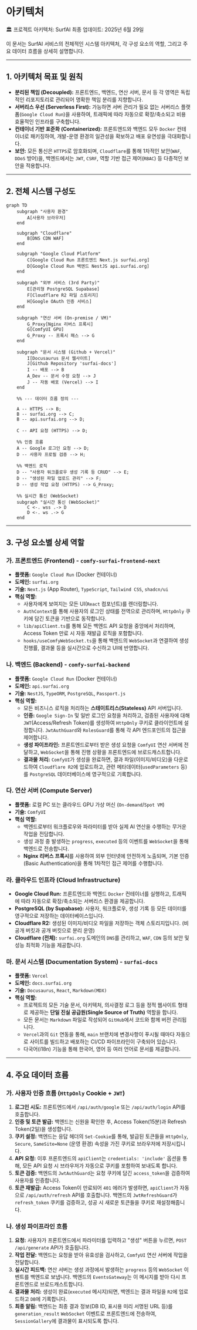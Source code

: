 # 아키텍처

🏛️ 프로젝트 아키텍처: SurfAI
최종 업데이트: 2025년 6월 29일

이 문서는 SurfAI 서비스의 전체적인 시스템 아키텍처, 각 구성 요소의 역할, 그리고 주요 데이터 흐름을 상세히 설명합니다.

---

## 1. 아키텍처 목표 및 원칙

-   **분리된 책임 (Decoupled):** 프론트엔드, 백엔드, 연산 서버, 문서 등 각 영역은 독립적인 리포지토리로 관리되어 명확한 책임 분리를 지향합니다.
-   **서버리스 우선 (Serverless First):** 가능하면 서버 관리가 필요 없는 서버리스 플랫폼(`Google Cloud Run`)을 사용하여, 트래픽에 따라 자동으로 확장/축소되고 비용 효율적인 인프라를 구축합니다.
-   **컨테이너 기반 표준화 (Containerized):** 프론트엔드와 백엔드 모두 `Docker` 컨테이너로 패키징하여, 개발-운영 환경의 일관성을 확보하고 배포 유연성을 극대화합니다.
-   **보안:** 모든 통신은 `HTTPS`로 암호화되며, `Cloudflare`를 통해 1차적인 보안(`WAF`, `DDoS` 방어)을, 백엔드에서는 `JWT`, `CSRF`, 역할 기반 접근 제어(`RBAC`) 등 다층적인 보안을 적용합니다.

---

## 2. 전체 시스템 구성도

```mermaid
graph TD
    subgraph "사용자 환경"
        A[사용자 브라우저]
    end

    subgraph "Cloudflare"
        B[DNS CDN WAF]
    end

    subgraph "Google Cloud Platform"
        C[Google Cloud Run 프론트엔드 Next.js surfai.org]
        D[Google Cloud Run 백엔드 NestJS api.surfai.org]
    end

    subgraph "외부 서비스 (3rd Party)"
        E[관리형 PostgreSQL Supabase]
        F[Cloudflare R2 파일 스토리지]
        H[Google OAuth 인증 서비스]
    end
    
    subgraph "연산 서버 (On-premise / VM)"
        G_Proxy[Nginx 리버스 프록시]
        G[ComfyUI GPU]
        G_Proxy -- 프록시 패스 --> G
    end

    subgraph "문서 시스템 (Github + Vercel)"
        I[Docusaurus 문서 웹사이트]
        J[Github Repository 'surfai-docs']
        I -- 배포 --> B
        A_Dev -- 문서 수정 요청 --> J
        J -- 자동 배포 (Vercel) --> I
    end

    %% --- 데이터 흐름 정의 ---

    A -- HTTPS --> B;
    B -- surfai.org --> C;
    B -- api.surfai.org --> D;
    
    C -- API 요청 (HTTPS) --> D;
    
    %% 인증 흐름
    A -- Google 로그인 요청 --> D;
    D -- 사용자 프로필 검증 --> H;

    %% 백엔드 로직
    D -- "사용자 워크플로우 생성 기록 등 CRUD" --> E;
    D -- "생성된 파일 업로드 관리" --> F;
    D -- 생성 작업 요청 (HTTPS) --> G_Proxy;
    
    %% 실시간 통신 (WebSocket)
    subgraph "실시간 통신 (WebSocket)"
        C <-. wss .-> D
        D <-. ws .-> G
    end
```

---

## 3. 구성 요소별 상세 역할

### 가. 프론트엔드 (Frontend) - `comfy-surfai-frontend-next`

-   **플랫폼:** `Google Cloud Run` (Docker 컨테이너)
-   **도메인:** `surfai.org`
-   **기술:** `Next.js` (App Router), `TypeScript`, `Tailwind CSS`, `shadcn/ui`
-   **핵심 역할:**
    -   사용자에게 보여지는 모든 UI(`React` 컴포넌트)를 렌더링합니다.
    -   `AuthContext`를 통해 사용자의 로그인 상태를 전역으로 관리하며, `HttpOnly` 쿠키에 담긴 토큰을 기반으로 동작합니다.
    -   `lib/apiClient.ts`를 통해 모든 백엔드 API 요청을 중앙에서 처리하며, Access Token 만료 시 자동 재발급 로직을 포함합니다.
    -   `hooks/useComfyWebSocket.ts`을 통해 백엔드의 `WebSocket`과 연결하여 생성 진행률, 결과물 등을 실시간으로 수신하고 UI에 반영합니다.

### 나. 백엔드 (Backend) - `comfy-surfai-backend`

-   **플랫폼:** `Google Cloud Run` (Docker 컨테이너)
-   **도메인:** `api.surfai.org`
-   **기술:** `NestJS`, `TypeORM`, `PostgreSQL`, `Passport.js`
-   **핵심 역할:**
    -   모든 비즈니스 로직을 처리하는 **스테이트리스(Stateless)** API 서버입니다.
    -   **인증:** `Google Sign-In` 및 일반 로그인 요청을 처리하고, 검증된 사용자에 대해 `JWT`(Access/Refresh Token)를 생성하여 `HttpOnly` 쿠키로 클라이언트에 설정합니다. `JwtAuthGuard`와 `RolesGuard`를 통해 각 API 엔드포인트의 접근을 제어합니다.
    -   **생성 파이프라인:** 프론트엔드로부터 받은 생성 요청을 `ComfyUI` 연산 서버에 전달하고, `WebSocket`을 통해 진행 상황을 프론트엔드에 브로드캐스트합니다.
    -   **결과물 처리:** `ComfyUI`가 생성을 완료하면, 결과 파일(이미지/비디오)을 다운로드하여 `Cloudflare R2`에 업로드하고, 관련 메타데이터(`usedParameters` 등)를 `PostgreSQL` 데이터베이스에 영구적으로 기록합니다.

### 다. 연산 서버 (Compute Server)

-   **플랫폼:** 로컬 PC 또는 클라우드 GPU 가상 머신 (`On-demand`/`Spot VM`)
-   **기술:** `ComfyUI`
-   **핵심 역할:**
    -   백엔드로부터 워크플로우와 파라미터를 받아 실제 AI 연산을 수행하는 무거운 작업을 전담합니다.
    -   생성 과정 중 발생하는 `progress`, `executed` 등의 이벤트를 `WebSocket`을 통해 백엔드로 전송합니다.
    -   **Nginx 리버스 프록시**를 사용하여 외부 인터넷에 안전하게 노출되며, 기본 인증(Basic Authentication)을 통해 1차적인 접근 제어를 수행합니다.

### 라. 클라우드 인프라 (Cloud Infrastructure)

-   **Google Cloud Run:** 프론트엔드와 백엔드 `Docker` 컨테이너를 실행하고, 트래픽에 따라 자동으로 확장/축소되는 서버리스 환경을 제공합니다.
-   **PostgreSQL (by Supabase):** 사용자, 워크플로우, 생성 기록 등 모든 데이터를 영구적으로 저장하는 데이터베이스입니다.
-   **Cloudflare R2:** 생성된 이미지/비디오 파일을 저장하는 객체 스토리지입니다. (비공개 버킷과 공개 버킷으로 분리 운영)
-   **Cloudflare (전체):** `surfai.org` 도메인의 `DNS`를 관리하고, `WAF`, `CDN` 등의 보안 및 성능 최적화 기능을 제공합니다.

### 마. 문서 시스템 (Documentation System) - `surfai-docs`

-   **플랫폼:** `Vercel`
-   **도메인:** `docs.surfai.org`
-   **기술:** `Docusaurus`, `React`, `Markdown(MDX)`
-   **핵심 역할:**
    -   프로젝트의 모든 기술 문서, 아키텍처, 의사결정 로그 등을 정적 웹사이트 형태로 제공하는 **단일 진실 공급원(Single Source of Truth)** 역할을 합니다.
    -   모든 문서는 `Markdown` 파일로 작성되어 `GitHub`에서 코드와 함께 버전 관리됩니다.
    -   `Vercel`과의 `Git` 연동을 통해, `main` 브랜치에 변경사항이 푸시될 때마다 자동으로 사이트를 빌드하고 배포하는 CI/CD 파이프라인이 구축되어 있습니다.
    -   다국어(i18n) 기능을 통해 한국어, 영어 등 여러 언어로 문서를 제공합니다.

---

## 4. 주요 데이터 흐름

### 가. 사용자 인증 흐름 (`HttpOnly` Cookie + `JWT`)

1.  **로그인 시도:** 프론트엔드에서 `/api/auth/google` 또는 `/api/auth/login` API를 호출합니다.
2.  **인증 및 토큰 발급:** 백엔드는 신원을 확인한 후, Access Token(15분)과 Refresh Token(2일)을 생성합니다.
3.  **쿠키 설정:** 백엔드는 응답 헤더의 `Set-Cookie`를 통해, 발급된 토큰들을 `HttpOnly`, `Secure`, `SameSite=None` (운영 환경) 속성을 가진 쿠키로 브라우저에 저장시킵니다.
4.  **API 요청:** 이후 프론트엔드의 `apiClient`는 `credentials: 'include'` 옵션을 통해, 모든 API 요청 시 브라우저가 자동으로 쿠키를 포함하여 보내도록 합니다.
5.  **토큰 검증:** 백엔드의 `JwtAuthGuard`는 요청 쿠키에 담긴 `access_token`을 검증하여 사용자를 인증합니다.
6.  **토큰 재발급:** Access Token이 만료되어 `401` 에러가 발생하면, `apiClient`가 자동으로 `/api/auth/refresh` API를 호출합니다. 백엔드의 `JwtRefreshGuard`가 `refresh_token` 쿠키를 검증하고, 성공 시 새로운 토큰들을 쿠키로 재설정해줍니다.

### 나. 생성 파이프라인 흐름

1.  **요청:** 사용자가 프론트엔드에서 파라미터를 입력하고 "생성" 버튼을 누르면, `POST /api/generate` API가 호출됩니다.
2.  **작업 전달:** 백엔드는 요청을 받아 유효성을 검사하고, `ComfyUI` 연산 서버에 작업을 전달합니다.
3.  **실시간 피드백:** 연산 서버는 생성 과정에서 발생하는 `progress` 등의 `WebSocket` 이벤트를 백엔드로 보냅니다. 백엔드의 `EventsGateway`는 이 메시지를 받아 다시 프론트엔드로 브로드캐스트합니다.
4.  **결과물 처리:** 생성이 완료(`executed` 메시지)되면, 백엔드는 결과 파일을 `R2`에 업로드하고 `DB`에 기록합니다.
5.  **최종 알림:** 백엔드는 최종 결과 정보(DB ID, 표시용 미리 서명된 URL 등)를 `generation_result` `WebSocket` 이벤트로 프론트엔드에 전송하여, `SessionGallery`에 결과물이 표시되도록 합니다.
